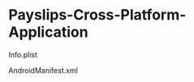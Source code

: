 # Payslips-Cross-Platform-Application

Info.plist
<!-- <key>NSFileProviderDomainAllVolumes</key>
	<true/> -->


AndroidManifest.xml

<!-- <uses-permission android:name="android.permission.READ_EXTERNAL_STORAGE"/>  
<uses-permission android:name="android.permission.WRITE_EXTERNAL_STORAGE"/> -->

    